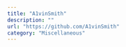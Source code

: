 ```yaml
---
title: "A1vinSmith"
description: ""
url: "https://github.com/A1vinSmith"
category: "Miscellaneous"
---
```

